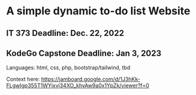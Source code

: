 # A simple dynamic to-do list Website

## IT 373 Deadline: Dec. 22, 2022
## KodeGo Capstone Deadline: Jan 3, 2023

Languages: html, css, php, bootstrap/tailwind, tbd

Context here:
https://jamboard.google.com/d/1J3hKk-FLgwIgp355T1WYjxvj34XO_khyAw9a0x1YpZk/viewer?f=0
